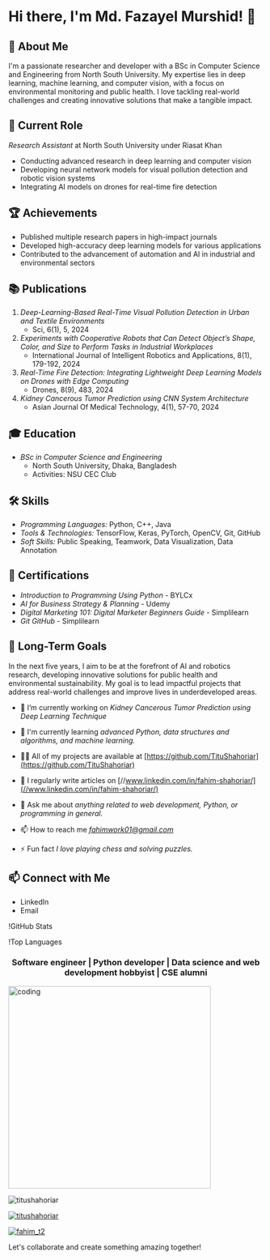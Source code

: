 # Hi there, I'm Md. Fazayel Murshid! 👋

## 🚀 About Me
I'm a passionate researcher and developer with a BSc in Computer Science and Engineering from North South University. My expertise lies in deep learning, machine learning, and computer vision, with a focus on environmental monitoring and public health. I love tackling real-world challenges and creating innovative solutions that make a tangible impact.

## 🔭 Current Role
*Research Assistant* at North South University under Riasat Khan

- Conducting advanced research in deep learning and computer vision
- Developing neural network models for visual pollution detection and robotic vision systems
- Integrating AI models on drones for real-time fire detection

## 🏆 Achievements
- Published multiple research papers in high-impact journals
- Developed high-accuracy deep learning models for various applications
- Contributed to the advancement of automation and AI in industrial and environmental sectors

## 📚 Publications
1. *Deep-Learning-Based Real-Time Visual Pollution Detection in Urban and Textile Environments*
   - Sci, 6(1), 5, 2024
2. *Experiments with Cooperative Robots that Can Detect Object’s Shape, Color, and Size to Perform Tasks in Industrial Workplaces*
   - International Journal of Intelligent Robotics and Applications, 8(1), 179-192, 2024
3. *Real-Time Fire Detection: Integrating Lightweight Deep Learning Models on Drones with Edge Computing*
   - Drones, 8(9), 483, 2024
4. *Kidney Cancerous Tumor Prediction using CNN System Architecture*
   - Asian Journal Of Medical Technology, 4(1), 57-70, 2024

## 🎓 Education
- *BSc in Computer Science and Engineering*
  - North South University, Dhaka, Bangladesh
  - Activities: NSU CEC Club

## 🛠️ Skills
- *Programming Languages:* Python, C++, Java
- *Tools & Technologies:* TensorFlow, Keras, PyTorch, OpenCV, Git, GitHub
- *Soft Skills:* Public Speaking, Teamwork, Data Visualization, Data Annotation

## 📜 Certifications
- *Introduction to Programming Using Python* - BYLCx
- *AI for Business Strategy & Planning* - Udemy
- *Digital Marketing 101: Digital Marketer Beginners Guide* - Simplilearn
- *Git GitHub* - Simplilearn

## 🌱 Long-Term Goals
In the next five years, I aim to be at the forefront of AI and robotics research, developing innovative solutions for public health and environmental sustainability. My goal is to lead impactful projects that address real-world challenges and improve lives in underdeveloped areas.


- 🔭 I’m currently working on *Kidney Cancerous Tumor Prediction using Deep Learning Technique*

- 🌱 I'm currently learning *advanced Python, data structures and algorithms, and machine learning.*

- 👨‍💻 All of my projects are available at [https://github.com/TituShahoriar](https://github.com/TituShahoriar)

- 📝 I regularly write articles on [//www.linkedin.com/in/fahim-shahoriar/](//www.linkedin.com/in/fahim-shahoriar/)

- 💬 Ask me about *anything related to web development, Python, or programming in general.*

- 📫 How to reach me *fahimwork01@gmail.com*

- ⚡ Fun fact *I love playing chess and solving puzzles.*


## 📫 Connect with Me
- LinkedIn
- Email

!GitHub Stats

!Top Languages

<h3 align="center">Software engineer | Python developer | Data science and web development hobbyist | CSE alumni</h3>
<img algin="right" alt="coding" width="400" src="https://www.bing.com/th/id/OGC.f0fef1eb96e50c4820eee35462a62ab2?pid=1.7&rurl=https%3a%2f%2fmedia.giphy.com%2fmedia%2fK5kfQExKk731K%2fgiphy.gif&ehk=t%2bOXEOm0mQVWtNiU0oWXspjN1b%2buZL7ZOsyylgB0suU%3d">
<p align="left"> <img src="https://komarev.com/ghpvc/?username=titushahoriar&label=Profile%20views&color=0e75b6&style=flat" alt="titushahoriar" /> </p>

<p align="left"> <a href="https://github.com/ryo-ma/github-profile-trophy"><img src="https://github-profile-trophy.vercel.app/?username=titushahoriar" alt="titushahoriar" /></a> </p>

<p align="left"> <a href="https://twitter.com/fahim_t2" target="blank"><img src="https://img.shields.io/twitter/follow/fahim_t2?logo=twitter&style=for-the-badge" alt="fahim_t2" /></a> </p>

Let's collaborate and create something amazing together!
